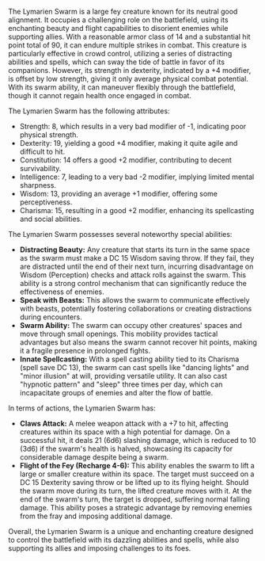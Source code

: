 The Lymarien Swarm is a large fey creature known for its neutral good alignment. It occupies a challenging role on the battlefield, using its enchanting beauty and flight capabilities to disorient enemies while supporting allies. With a reasonable armor class of 14 and a substantial hit point total of 90, it can endure multiple strikes in combat. This creature is particularly effective in crowd control, utilizing a series of distracting abilities and spells, which can sway the tide of battle in favor of its companions. However, its strength in dexterity, indicated by a +4 modifier, is offset by low strength, giving it only average physical combat potential. With its swarm ability, it can maneuver flexibly through the battlefield, though it cannot regain health once engaged in combat.

The Lymarien Swarm has the following attributes:
- Strength: 8, which results in a very bad modifier of -1, indicating poor physical strength.
- Dexterity: 19, yielding a good +4 modifier, making it quite agile and difficult to hit.
- Constitution: 14 offers a good +2 modifier, contributing to decent survivability.
- Intelligence: 7, leading to a very bad -2 modifier, implying limited mental sharpness.
- Wisdom: 13, providing an average +1 modifier, offering some perceptiveness.
- Charisma: 15, resulting in a good +2 modifier, enhancing its spellcasting and social abilities.

The Lymarien Swarm possesses several noteworthy special abilities:
- **Distracting Beauty:** Any creature that starts its turn in the same space as the swarm must make a DC 15 Wisdom saving throw. If they fail, they are distracted until the end of their next turn, incurring disadvantage on Wisdom (Perception) checks and attack rolls against the swarm. This ability is a strong control mechanism that can significantly reduce the effectiveness of enemies.
- **Speak with Beasts:** This allows the swarm to communicate effectively with beasts, potentially fostering collaborations or creating distractions during encounters.
- **Swarm Ability:** The swarm can occupy other creatures' spaces and move through small openings. This mobility provides tactical advantages but also means the swarm cannot recover hit points, making it a fragile presence in prolonged fights.
- **Innate Spellcasting:** With a spell casting ability tied to its Charisma (spell save DC 13), the swarm can cast spells like "dancing lights" and "minor illusion" at will, providing versatile utility. It can also cast "hypnotic pattern" and "sleep" three times per day, which can incapacitate groups of enemies and alter the flow of battle.

In terms of actions, the Lymarien Swarm has:
- **Claws Attack:** A melee weapon attack with a +7 to hit, affecting creatures within its space with a high potential for damage. On a successful hit, it deals 21 (6d6) slashing damage, which is reduced to 10 (3d6) if the swarm's health is halved, showcasing its capacity for considerable damage despite being a swarm.
- **Flight of the Fey (Recharge 4-6):** This ability enables the swarm to lift a large or smaller creature within its space. The target must succeed on a DC 15 Dexterity saving throw or be lifted up to its flying height. Should the swarm move during its turn, the lifted creature moves with it. At the end of the swarm's turn, the target is dropped, suffering normal falling damage. This ability poses a strategic advantage by removing enemies from the fray and imposing additional damage.

Overall, the Lymarien Swarm is a unique and enchanting creature designed to control the battlefield with its dazzling abilities and spells, while also supporting its allies and imposing challenges to its foes.